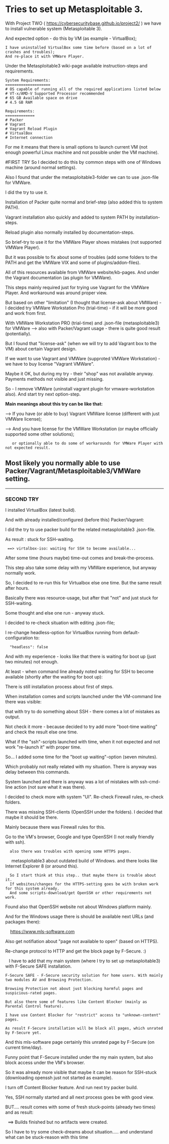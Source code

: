 # Tries to set up Metasploitable 3.

With Project TWO ( https://cybersecuritybase.github.io/project2/ ) we have to install vulnerable system (Metasploitable 3).

And expected option - do this by VM (as example - VirtualBox);
    
    I have uninstalled VirtualBox some time before (based on a lot of crashes and troubles);
    And re-place it with VMWare Player.

Under the Metasploitable3 wiki-page available instruction-steps and requirements.

    System Requirements:
    ====================
    # OS capable of running all of the required applications listed below
    # VT-x/AMD-V Supported Processor recommended
    # 65 GB Available space on drive
    # 4.5 GB RAM
    
    Requirements:
    =============
    # Packer
    # Vagrant
    # Vagrant Reload Plugin
    # VirtualBox
    # Internet connection
    
For me it means that there is small options to launch current VM (not enough powerful Linux machine and not possible under the VM machine).

#FIRST TRY
So I decided to do this by common steps with one of Windows machine (around normal settings).

Also I found that under the metasploitable3-folder we can to use .json-file for VMWare.

I did the try to use it.

Installation of Packer quite normal and brief-step (also added this to system PATH).

Vagrant installation also quickly and added to system PATH by installation-steps. 

Reload plugin also normally installed by documentation-steps.

So brief-try to use it for the VMWare Player shows mistakes (not supported VMWare Player).

But it was possible to fix about some of troubles (add some folders to the PATH and get the VMWare VIX and some of plugins/addon-files).

All of this resources available from VMWare website/kb-pages. And under the Vagrant documentation (as plugin for VMWare).

This steps mainly required just for trying use Vagrant for the VMWare Player. And workaround was around proper view.

But based on other "limitation" (I thought that license-ask about VMWare) - I decided try VMWare Workstation Pro (trial-time) - if it will be more good and work from first.

With VMWare Workstation PRO (trial-time) and .json-file (metasploitable3) for VMWare --> also with Packer/Vagrant usage - there is quite good result (potentially).

But I found that "license-ask" (when we will try to add Vagrant box to the VM) about certain Vagrant design.

If we want to use Vagrant and VMWare (supproted VMWare Workstation) - we have to buy license "Vagrant VMWare".

Maybe it OK, but during my try - their "shop" was not available anyway. Payments methods not visible and just missing.

So - I remove VMWare (uninstall vagrant plugin for vmware-workstation also). And start try next option-step.

<strong>Main meanings about this try can be like that:</strong>

--> If you have (or able to buy) Vagrant VMWare license (different with just VMWare license);

--> And you have license for the VMWare Workstation (or maybe officially supported some other solutions);

       or optionally able to do some of workarounds for VMWare Player with not expected result.
       
<strong>Most likely you normally able to use Packer/Vagrant/Metasploitable3/VMWare setting.</strong>
 ---
 ---
 
 <h3><strong>SECOND TRY</strong></h3>
 
 I installed VirtualBox (latest build).
 
 And with already installed/configured (before this) Packer/Vagrant:
 
 I did the try to use packer build for the related metasploitable3 .json-file.
 
 As result : stuck for SSH-waiting.
 
     ==> virtalbox-iso: waiting for SSH to become available...
     
 After some time (hours maybe) time-out comes and break-the-process.
 
 This step also take some delay with my VMWare experience, but anyway normally work.
 
 So, I decided to re-run this for Virtualbox else one time. But the same result after hours.
 
 Basically there was resource-usage, but after that "not" and just stuck for SSH-waiting.
 
 Some thought and else one run - anyway stuck.
 
 I decided to re-check situation with editing .json-file;
 
 I re-change headless-option for VirtualBox running from default-configuration to:
 
      "headless": false
      
 And with my experience - looks like that there is waiting for boot up (just two minutes) not enough.
 
 At least - when command line already noted waiting for SSH to become available (shortly after the waiting for boot up):
 
 There is still installation process about first of steps.
 
 When installation comes and scripts launched under the VM-command line there was visible:
 
 that with try to do something about SSH - there comes a lot of mistakes as output. 
 
 Not check it more - because decided to try add more "boot-time waiting" and check the result else one time.
 
 What if the "ssh"-scripts launched with time, when it not expected and not work "re-launch it" with proper time.
 
 So... I added some time for the "boot up waiting"-option (seven minutes).
 
 Which probably not really related with my situation. There is anyway was delay between this commands.
 
 System launched and there is anyway was a lot of mistakes with ssh-cmd-line action (not sure what it was there).
 
 I decided to check more with system "UI". Re-check Firewall rules, re-check folders.
 
 There was missing SSH-clients (OpenSSH under the folders). I decided that maybe it should be there.
 
 Mainly because there was Firewall rules for this.
 
 Go to the VM's browser, Google and type OpenSSH (I not really friendly with ssh).
 
      also there was troubles with opening some HTTPS pages.
      metasploitable3 about outdated build of Windows.
      and there looks like Internet Explorer 8 (or around this).
      
      So I start think at this step.. that maybe there is trouble about it.
      If websites/changes for the HTTPS-setting goes be with broken work for this system already.
      And some scripts-download/get OpenSSH or other requirements not work.
      
 Found also that OpenSSH website not about Windows platform mainly.
 
 And for the Windows usage there is should be available next URLs (and packages there):
 
     https://www.mls-software.com

Also get notifiation about "page not available to open" (based on HTTPS).

Re-change protocol to HTTP and get the block page by F-Secure. :)

    I have to add that my main system (where I try to set up metasploitable3) with F-Secure SAFE installation.
    
    F-Secure SAFE - F-Secure security solution for home users. With mainly two modules AV and Browsing Protection.
    
    Browsing Protection not about just blocking harmful pages and suspicious-rated pages.
    
    But also there some of features like Content Blocker (mainly as Parental Control feature).
    
    I have use Content Blocker for "restrict" access to "unknown-content" pages. 
    
    As result F-Secure installation will be block all pages, which unrated by F-Secure yet.
    
    
And this mls-software page certainly this unrated page by F-Secure (on current time/day).

Funny point that F-Secure installed under the my main system, but also block access under the VM's browser.

So it was already more visible that maybe it can be reason for SSH-stuck (downloading openssh just not started as example).

I turn off Content Blocker feature. And run next try packer build.

Yes, SSH normally started and all next process goes be with good view.

BUT.... result comes with some of fresh stuck-points (already two times) and as result:

    ==> Builds finished but no artifacts were created.
    
So I have to try some check-dreams about situation..... and understand what can be stuck-reason with this time
 
 
 
